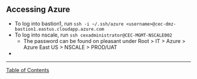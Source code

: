 ## Accessing Azure

- To log into bastion1, run `ssh -i ~/.ssh/azure <username>@cec-dmz-bastion1.eastus.cloudapp.azure.com`
- To log into nscale, run `ssh cexadministrator@CEC-MGMT-NSCALE002`
  - The password can be found on pleasant under Root > IT > Azure > Azure East US > NSCALE > PROD/UAT
- 

***
[Table of Contents](../README.md)